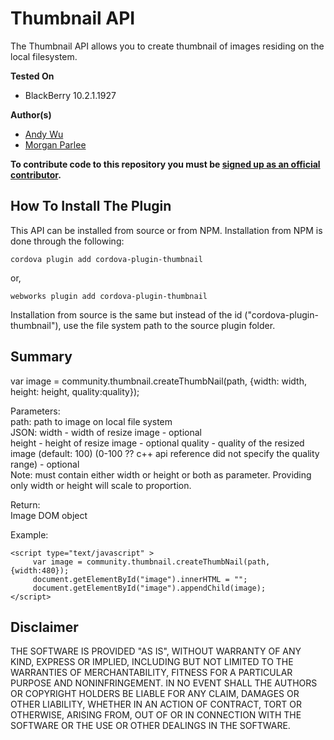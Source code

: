 # Thumbnail API

The Thumbnail API allows you to create thumbnail of images residing on the local filesystem.

**Tested On**

* BlackBerry 10.2.1.1927

**Author(s)** 

* [Andy Wu](https://github.com/andywu89)            
* [Morgan Parlee](https://github.com/mkparlee) 

**To contribute code to this repository you must be [signed up as an official contributor](http://blackberry.github.com/howToContribute.html).**

## How To Install The Plugin

This API can be installed from source or from NPM. Installation from NPM is done through the following:

	cordova plugin add cordova-plugin-thumbnail

or,
	
	webworks plugin add cordova-plugin-thumbnail

Installation from source is the same but instead of the id ("cordova-plugin-thumbnail"), use the file system path to the source plugin folder.
	
## Summary

var image = community.thumbnail.createThumbNail(path, {width: width, height: height, quality:quality});

Parameters:  
path: path to image on local file system  
JSON: width - width of resize image - optional  
	  height - height of resize image - optional
	  quality - quality of the resized image (default: 100) (0-100 ?? c++ api reference did not specify the quality range) - optional  
Note: must contain either width or height or both as parameter. Providing only width or height will scale to proportion.   

Return:  
Image DOM object  

Example:

	<script type="text/javascript" >
         var image = community.thumbnail.createThumbNail(path, {width:480});
		 document.getElementById("image").innerHTML = "";
		 document.getElementById("image").appendChild(image);
	</script>

## Disclaimer

THE SOFTWARE IS PROVIDED "AS IS", WITHOUT WARRANTY OF ANY KIND, EXPRESS OR IMPLIED, INCLUDING BUT NOT LIMITED TO THE WARRANTIES OF MERCHANTABILITY, FITNESS FOR A PARTICULAR PURPOSE AND NONINFRINGEMENT. IN NO EVENT SHALL THE AUTHORS OR COPYRIGHT HOLDERS BE LIABLE FOR ANY CLAIM, DAMAGES OR OTHER LIABILITY, WHETHER IN AN ACTION OF CONTRACT, TORT OR OTHERWISE, ARISING FROM, OUT OF OR IN CONNECTION WITH THE SOFTWARE OR THE USE OR OTHER DEALINGS IN THE SOFTWARE.
